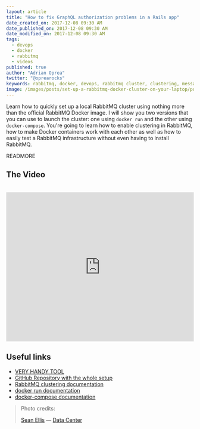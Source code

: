 ```yaml
---
layout: article
title: "How to fix GraphQL authorization problems in a Rails app"
date_created_on: 2017-12-08 09:30 AM
date_published_on: 2017-12-08 09:30 AM
date_modified_on: 2017-12-08 09:30 AM
tags:
  - devops
  - docker
  - rabbitmq
  - videos
published: true
author: "Adrian Oprea"
twitter: "@oprearocks"
keywords: rabbitmq, docker, devops, rabbitmq cluster, clustering, message bus, messaging system, scalability, nodejs, software development, cloud, deployment
image: /images/posts/set-up-a-rabbitmq-docker-cluster-on-your-laptop/post.jpg
---
```


Learn how to quickly set up a local RabbitMQ cluster using nothing more than the official RabbitMQ Docker image.
I will show you two versions that you can use to launch the cluster: one using `docker run` and the other using `docker-compose`. You're going to learn how to enable clustering in RabbitMQ, how to make Docker containers work with each other as well as how to easily test a RabbitMQ infrastructure without even having to install RabbitMQ.

READMORE

## The Video

<br>
<iframe width="100%" height="400" src="https://www.youtube.com/embed/w2kGd2VRJWE" frameborder="0" allowfullscreen></iframe>
<br>

## Useful links

- [VERY HANDY TOOL](http://tryrabbitmq.com)
- [GitHub Repository with the whole setup](https://github.com/oprearocks/RabbitMQ-Docker-cluster)
- [RabbitMQ clustering documentation](https://www.rabbitmq.com/clustering.html)
- [docker run documentation](https://docs.docker.com/engine/reference/run/)
- [docker-compose documentation](https://docs.docker.com/compose/overview/)

> Photo credits:
>
> [Sean Ellis](https://www.flickr.com/photos/s_w_ellis/) &mdash; [Data Center](https://flic.kr/p/6UDnWP)
